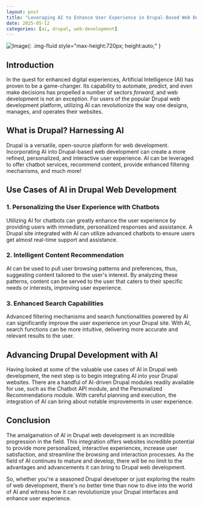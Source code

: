 ```yaml
---
layout: post
title: "Leveraging AI to Enhance User Experience in Drupal-Based Web Development"
date: 2025-05-12
categories: [ai, drupal, web-development]
---
```


![Image](https://pixabay.com/get/g9c66f4dd05eb1975e896f1cca8f038c0c9f181fe53602f2aee27ca764e2eb74cfbc2521a04dd29e32c6f7e1eeb29e73dce62678db834bef1917a45ae521c7ad2_1280.jpg){: .img-fluid style="max-height:720px; height:auto;" }


## Introduction
In the quest for enhanced digital experiences, Artificial Intelligence (AI) has proven to be a game-changer. Its capability to automate, predict, and even make decisions has propelled a number of sectors _forward_, and web development is not an exception. For users of the popular Drupal web development platform, utilizing AI can revolutionize the way one designs, manages, and operates their websites.

## What is Drupal? Harnessing AI
Drupal is a versatile, open-source platform for web development. Incorporating AI into Drupal-based web development can create a more refined, personalized, and interactive user experience. AI can be leveraged to offer chatbot services, recommend content, provide enhanced filtering mechanisms, and much more!

## Use Cases of AI in Drupal Web Development

### 1. Personalizing the User Experience with Chatbots
Utilizing AI for chatbots can greatly enhance the user experience by providing users with immediate, personalized responses and assistance. A Drupal site integrated with AI can utilize advanced chatbots to ensure users get almost real-time support and assistance.

### 2. Intelligent Content Recommendation
AI can be used to pull user browsing patterns and preferences, thus, suggesting content tailored to the user's interest. By analyzing these patterns, content can be served to the user that caters to their specific needs or interests, improving user experience.

### 3. Enhanced Search Capabilities
Advanced filtering mechanisms and search functionalities powered by AI can significantly improve the user experience on your Drupal site. With AI, search functions can be more intuitive, delivering more accurate and relevant results to the user.

## Advancing Drupal Development with AI
Having looked at some of the valuable use cases of AI in Drupal web development, the next step is to begin integrating AI into your Drupal websites. There are a handful of AI-driven Drupal modules readily available for use, such as the Chatbot API module, and the Personalized Recommendations module. With careful planning and execution, the integration of AI can bring about notable improvements in user experience.

## Conclusion
The amalgamation of AI in Drupal web development is an incredible progression in the field. This integration offers websites incredible potential to provide more personalized, interactive experiences, increase user satisfaction, and streamline the browsing and interaction processes. As the field of AI continues to mature and develop, there will be no limit to the advantages and advancements it can bring to Drupal web development.

So, whether you're a seasoned Drupal developer or just exploring the realm of web development, there's no better time than now to dive into the world of AI and witness how it can revolutionize your Drupal interfaces and enhance user experience.
